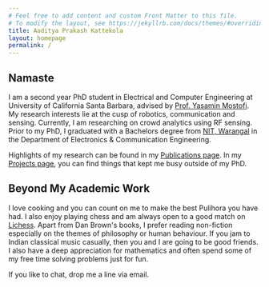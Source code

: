 ```yaml
---
# Feel free to add content and custom Front Matter to this file.
# To modify the layout, see https://jekyllrb.com/docs/themes/#overriding-theme-defaults
title: Aaditya Prakash Kattekola
layout: homepage
permalink: /
---
```

## Namaste

I am a second year PhD student in Electrical and Computer Engineering at University of California Santa Barbara, advised by [Prof. Yasamin Mostofi](https://web.ece.ucsb.edu/~ymostofi/). My research interests lie at the cusp of robotics, communication and sensing. Currently, I am researching on crowd analytics using RF sensing. Prior to my PhD, I graduated with a Bachelors degree from [NIT, Warangal](https://www.nitw.ac.in) in the Department of Electronics & Communication Engineering. 

Highlights of my research can be found in my [Publications page](./publications/). In my [Projects page](./projects/), you can find things that kept me busy outside of my PhD.

## Beyond My Academic Work
I love cooking and you can count on me to make the best Pulihora you have had. I also enjoy playing chess and am always open to a good match on [Lichess](https://lichess.org/@/AadityaP). Apart from Dan Brown's books, I prefer reading non-fiction especially on the themes of philosophy or human behaviour. If you jam to Indian classical music casually, then you and I are going to be good friends. I also have a deep appreciation for mathematics and often spend some of my free time solving problems just for fun. 

If you like to chat, drop me a line via email.

<!--
You can use HTML elements in Markdown, such as the comment element, and they won't be affected by a markdown parser. However, if you create an HTML element in your markdown file, you cannot use markdown syntax within that element's contents.
-->

